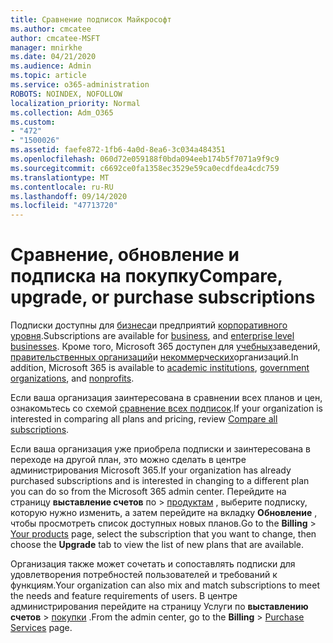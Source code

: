 ```yaml
---
title: Сравнение подписок Майкрософт
ms.author: cmcatee
author: cmcatee-MSFT
manager: mnirkhe
ms.date: 04/21/2020
ms.audience: Admin
ms.topic: article
ms.service: o365-administration
ROBOTS: NOINDEX, NOFOLLOW
localization_priority: Normal
ms.collection: Adm_O365
ms.custom:
- "472"
- "1500026"
ms.assetid: faefe872-1fb6-4a0d-8ea6-3c034a484351
ms.openlocfilehash: 060d72e059188f0bda094eeb174b5f7071a9f9c9
ms.sourcegitcommit: c6692ce0fa1358ec3529e59ca0ecdfdea4cdc759
ms.translationtype: MT
ms.contentlocale: ru-RU
ms.lasthandoff: 09/14/2020
ms.locfileid: "47713720"
---
```

# <a name="compare-upgrade-or-purchase-subscriptions"></a><span data-ttu-id="72278-102">Сравнение, обновление и подписка на покупку</span><span class="sxs-lookup"><span data-stu-id="72278-102">Compare, upgrade, or purchase subscriptions</span></span>
  
<span data-ttu-id="72278-103">Подписки доступны для [бизнеса](https://products.office.com/compare-all-microsoft-office-products?tab=2)и предприятий [корпоративного уровня](https://products.office.com/business/compare-more-office-365-for-business-plans).</span><span class="sxs-lookup"><span data-stu-id="72278-103">Subscriptions are available for [business](https://products.office.com/compare-all-microsoft-office-products?tab=2), and [enterprise level businesses](https://products.office.com/business/compare-more-office-365-for-business-plans).</span></span> <span data-ttu-id="72278-104">Кроме того, Microsoft 365 доступен для [учебных](https://products.office.com/academic/compare-office-365-education-plans)заведений, [правительственных организаций](https://products.office.com/government/compare-office-365-government-plans)и [некоммерческих](https://products.office.com/nonprofit/office-365-nonprofit-plans-and-pricing?tab=1)организаций.</span><span class="sxs-lookup"><span data-stu-id="72278-104">In addition, Microsoft 365 is available to [academic institutions](https://products.office.com/academic/compare-office-365-education-plans), [government organizations](https://products.office.com/government/compare-office-365-government-plans), and [nonprofits](https://products.office.com/nonprofit/office-365-nonprofit-plans-and-pricing?tab=1).</span></span>
  
<span data-ttu-id="72278-105">Если ваша организация заинтересована в сравнении всех планов и цен, ознакомьтесь со схемой [сравнение всех подписок](https://products.office.com/business/compare-more-office-365-for-business-plans).</span><span class="sxs-lookup"><span data-stu-id="72278-105">If your organization is interested in comparing all plans and pricing, review [Compare all subscriptions](https://products.office.com/business/compare-more-office-365-for-business-plans).</span></span>
  
<span data-ttu-id="72278-106">Если ваша организация уже приобрела подписки и заинтересована в переходе на другой план, это можно сделать в центре администрирования Microsoft 365.</span><span class="sxs-lookup"><span data-stu-id="72278-106">If your organization has already purchased subscriptions and is interested in changing to a different plan you can do so from the Microsoft 365 admin center.</span></span> <span data-ttu-id="72278-107">Перейдите на страницу **выставление счетов** по \> [продуктам](https://go.microsoft.com/fwlink/p/?linkid=842054) , выберите подписку, которую нужно изменить, а затем перейдите на вкладку **Обновление** , чтобы просмотреть список доступных новых планов.</span><span class="sxs-lookup"><span data-stu-id="72278-107">Go to the **Billing** \> [Your products](https://go.microsoft.com/fwlink/p/?linkid=842054) page, select the subscription that you want to change, then choose the **Upgrade** tab to view the list of new plans that are available.</span></span>
  
<span data-ttu-id="72278-108">Организация также может сочетать и сопоставлять подписки для удовлетворения потребностей пользователей и требований к функциям.</span><span class="sxs-lookup"><span data-stu-id="72278-108">Your organization can also mix and match subscriptions to meet the needs and feature requirements of users.</span></span> <span data-ttu-id="72278-109">В центре администрирования перейдите на страницу Услуги по **выставлению счетов** \> [покупки](https://go.microsoft.com/fwlink/p/?linkid=868433) .</span><span class="sxs-lookup"><span data-stu-id="72278-109">From the admin center, go to the **Billing** \> [Purchase Services](https://go.microsoft.com/fwlink/p/?linkid=868433) page.</span></span>